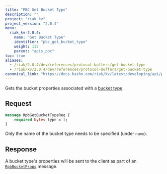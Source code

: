 ```yaml
---
title: "PBC Get Bucket Type"
description: ""
project: "riak_kv"
project_version: "2.0.4"
menu:
  riak_kv-2.0.4:
    name: "Get Bucket Type"
    identifier: "pbc_get_bucket_type"
    weight: 112
    parent: "apis_pbc"
toc: true
aliases:
  - /riak/2.0.4/dev/references/protocol-buffers/get-bucket-type
  - /riak/kv/2.0.4/dev/references/protocol-buffers/get-bucket-type
canonical_link: "https://docs.basho.com/riak/kv/latest/developing/api/protocol-buffers/get-bucket-type"
---
```


Gets the bucket properties associated with a [bucket type](/riak/kv/2.0.4/using/cluster-operations/bucket-types).

## Request

```protobuf
message RpbGetBucketTypeReq {
    required bytes type = 1;
}
```

Only the name of the bucket type needs to be specified (under `name`).

## Response

A bucket type's properties will be sent to the client as part of an
[`RpbBucketProps`](/riak/kv/2.0.4/developing/api/protocol-buffers/get-bucket-props) message.
